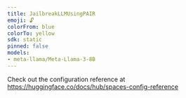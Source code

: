 ```yaml
---
title: JailbreakLLMUsingPAIR
emoji: 🔓
colorFrom: blue
colorTo: yellow
sdk: static
pinned: false
models:
- meta-llama/Meta-Llama-3-8B
---
```


Check out the configuration reference at https://huggingface.co/docs/hub/spaces-config-reference